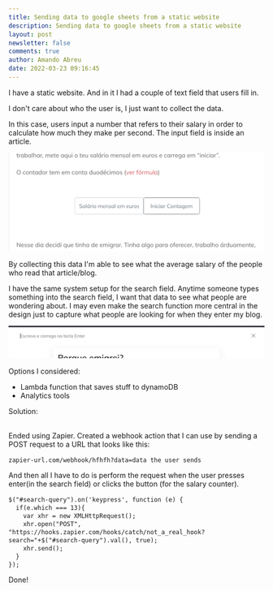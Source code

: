 ```yaml
---
title: Sending data to google sheets from a static website
description: Sending data to google sheets from a static website
layout: post
newsletter: false
comments: true
author: Amando Abreu
date: 2022-03-23 09:16:45
---
```

I have a static website. And in it I had a couple of text field that users fill in. 

I don't care about who the user is, I just want to collect the data.

In this case, users input a number that refers to their salary in order to calculate how much they make per second. The input field is inside an article. 

![](/assets/images/posts/screenshot-2022-03-23-at-11.50.40.png)

By collecting this data I'm able to see what the average salary of the people who read that article/blog.

I have the same system setup for the search field. Anytime someone types something into the search field, I want that data to see what people are wondering about. I may even make the search function more central in the design just to capture what people are looking for when they enter my blog.

![](/assets/images/posts/screenshot-2022-03-23-at-11.50.18.png)

Options I considered:

* Lambda function that saves stuff to dynamoDB
* Analytics tools



Solution:

\
Ended using Zapier. Created a webhook action that I can use by sending a POST request to a URL that looks like this:

```
zapier-url.com/webhook/hfhfh?data=data the user sends
```

And then all I have to do is perform the request when the user presses enter(in the search field) or clicks the button (for the salary counter).

```
$("#search-query").on('keypress', function (e) {
  if(e.which === 13){
    var xhr = new XMLHttpRequest();
    xhr.open("POST", "https://hooks.zapier.com/hooks/catch/not_a_real_hook?search="+$("#search-query").val(), true);
    xhr.send();
  }
});
```

Done!